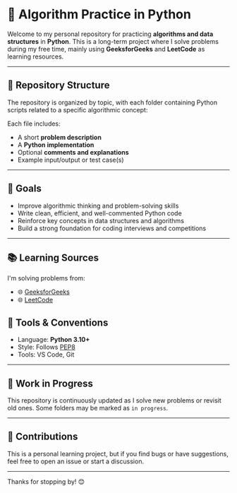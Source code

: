 # 🧠 Algorithm Practice in Python

Welcome to my personal repository for practicing **algorithms and data structures** in **Python**. This is a long-term project where I solve problems during my free time, mainly using **GeeksforGeeks** and **LeetCode** as learning resources.

---

## 📁 Repository Structure

The repository is organized by topic, with each folder containing Python scripts related to a specific algorithmic concept:




Each file includes:
- A short **problem description**
- A **Python implementation**
- Optional **comments and explanations**
- Example input/output or test case(s)

---

## 🎯 Goals

- Improve algorithmic thinking and problem-solving skills
- Write clean, efficient, and well-commented Python code
- Reinforce key concepts in data structures and algorithms
- Build a strong foundation for coding interviews and competitions

---

## 📚 Learning Sources

I'm solving problems from:
- 🌐 [GeeksforGeeks](https://www.geeksforgeeks.org/)
- 🌐 [LeetCode](https://leetcode.com/)


## 🧪 Tools & Conventions

- Language: **Python 3.10+**
- Style: Follows [PEP8](https://peps.python.org/pep-0008/)
- Tools: VS Code, Git

---

## 🚧 Work in Progress

This repository is continuously updated as I solve new problems or revisit old ones. Some folders may be marked as `in progress`.

---

## 🤝 Contributions

This is a personal learning project, but if you find bugs or have suggestions, feel free to open an issue or start a discussion.

---


Thanks for stopping by! 😊
